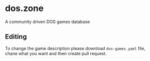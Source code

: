 # dos.zone
A community driven DOS games database

## Editing

To change the game description please download `dos-games.yaml` file, chane what you want and then create pull request.
